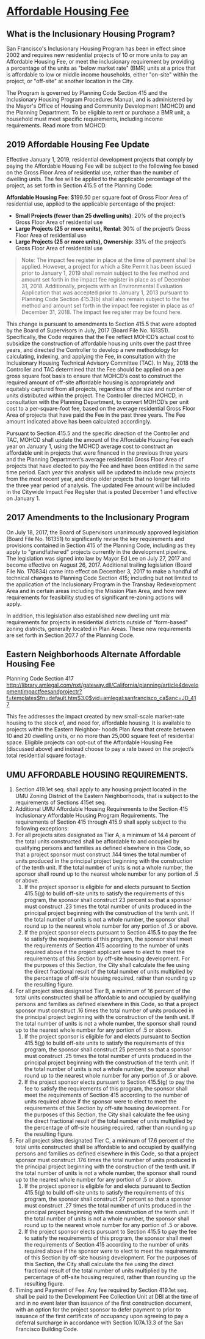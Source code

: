 # [Affordable Housing Fee](https://sf-planning.org/inclusionary-affordable-housing-program)

## What is the Inclusionary Housing Program?

San Francisco's Inclusionary Housing Program has been in effect since 2002 and requires new residential projects of 10 or more units to pay an Affordable Housing Fee, or meet the inclusionary requirement by providing a percentage of the units as "below market rate" (BMR) units at a price that is affordable to low or middle income households, either "on-site" within the project, or "off-site" at another location in the City.

The Program is governed by Planning Code Section 415 and the Inclusionary Housing Program Procedures Manual, and is administered by the Mayor's Office of Housing and Community Development (MOHCD) and the Planning Department.  To be eligible to rent or purchase a BMR unit, a household must meet specific requirements, including income requirements. Read more from MOHCD.

## 2019 Affordable Housing Fee Update

Effective January 1, 2019, residential development projects that comply by paying the Affordable Housing Fee will be subject to the following fee based on the Gross Floor Area of residential use, rather than the number of dwelling units. The fee will be applied to the applicable percentage of the project, as set forth in Section 415.5 of the Planning Code:

**Affordable Housing Fee**: $199.50 per square foot of Gross Floor Area of residential use, applied to the applicable percentage of the project:

-   **Small Projects (fewer than 25 dwelling units)**:  20% of the project’s Gross Floor Area of residential use
-   **Large Projects (25 or more units), Rental**:  30% of the project’s Gross Floor Area of residential use
-   **Large Projects (25 or more units), Ownership**:  33% of the project’s Gross Floor Area of residential use

> Note: The impact fee register in place at the time of payment shall be applied. However, a project for which a Site Permit has been issued prior to January 1, 2019 shall remain subject to the fee method and amount set forth in the impact fee register in place as of December 31, 2018. Additionally, projects with an Environmental Evaluation Application that was accepted prior to January 1, 2013 pursuant to Planning Code Section 415.3(b) shall also remain subject to the fee method and amount set forth in the impact fee register in place as of December 31, 2018. The impact fee register may be found here.

This change is pursuant to amendments to Section 415.5 that were adopted by the Board of Supervisors in July, 2017 (Board File No. 161351). Specifically, the Code requires that the Fee reflect MOHCD’s actual cost to subsidize the construction of affordable housing units over the past three years, and directed the Controller to develop a new methodology for calculating, indexing, and applying the Fee, in consultation with the Inclusionary Housing Technical Advisory Committee (TAC). In May, 2018 the Controller and TAC determined that the Fee should be applied on a per gross square foot basis to ensure that MOHCD’s cost to construct the required amount of off-site affordable housing is appropriately and equitably captured from all projects, regardless of the size and number of units distributed within the project. The Controller directed MOHCD, in consultation with the Planning Department, to convert MOHCD’s per unit cost to a per-square-foot fee, based on the average residential Gross Floor Area of projects that have paid the Fee in the past three years. The Fee amount indicated above has been calculated accordingly.    

Pursuant to Section 415.5 and the specific direction of the Controller and TAC, MOHCD shall update the amount of the Affordable Housing Fee each year on January 1, using the MOHCD average cost to construct an affordable unit in projects that were financed in the previous three years and the Planning Department’s average residential Gross Floor Area of projects that have elected to pay the Fee and have been entitled in the same time period. Each year this analysis will be updated to include new projects from the most recent year, and drop older projects that no longer fall into the three year period of analysis. The updated Fee amount will be included in the Citywide Impact Fee Register that is posted December 1 and effective on January 1. 

## 2017 Amendments to the Inclusionary Program

On July 18, 2017, the Board of Supervisors unanimously approved legislation (Board File No. 161351) to significantly revise the key requirements and provisions contained in Section 415 of the Planning Code, including as they apply to "grandfathered" projects currently in the development pipeline. The legislation was signed into law by Mayor Ed Lee on July 27, 2017 and become effective on August 26, 2017. Additional trailing legislation (Board File No. 170834) came into effect on December 3, 2017 to make a handful of technical changes to Planning Code Section 415; including but not limited to the application of the Inclusionary Program in the Transbay Redevelopment Area and in certain areas including the Mission Plan Area, and how new requirements for feasibility studies of significant re-zoning actions will apply.

In addition, this legislation also established new dwelling unit mix requirements for projects in residential districts outside of "form-based" zoning districts, generally located in Plan Areas. These new requirements are set forth in Section 207.7 of the Planning Code.

## Eastern Neighborhoods Alternate Affordable Housing Fee

Planning Code Section 417
<http://library.amlegal.com/nxt/gateway.dll/California/planning/article4developmentimpactfeesandprojectr?f=templates$fn=default.htm$3.0$vid=amlegal:sanfrancisco_ca$anc=JD_417>

This fee addresses the impact created by new small-scale market-rate housing to the stock of, and need for, affordable housing. It is available to projects within the Eastern Neighbor- hoods Plan Area that create between 10 and 20 dwelling units, or no more than 25,000 square feet of residential space. Eligible projects can opt-out of the Affordable Housing Fee (discussed above) and instead choose to pay a rate based on the project’s total residential square footage.

## UMU AFFORDABLE HOUSING REQUIREMENTS.

1.  Section 419.1et seq. shall apply to any housing project located in the UMU Zoning District of the Eastern Neighborhoods, that is subject to the requirements of Sections 415et seq.
2.  Additional UMU Affordable Housing Requirements to the Section 415 Inclusionary Affordable Housing Program Requirements. The requirements of Section 415 through 415.9 shall apply subject to the following exceptions:
3.  For all projects sites designated as Tier A, a minimum of 14.4 percent of the total units constructed shall be affordable to and occupied by qualifying persons and families as defined elsewhere in this Code, so that a project sponsor must construct .144 times the total number of units produced in the principal project beginning with the construction of the tenth unit. If the total number of units is not a whole number, the sponsor shall round up to the nearest whole number for any portion of .5 or above.
    1.  If the project sponsor is eligible for and elects pursuant to Section 415.5(g) to build off-site units to satisfy the requirements of this program, the sponsor shall construct 23 percent so that a sponsor must construct .23 times the total number of units produced in the principal project beginning with the construction of the tenth unit. If the total number of units is not a whole number, the sponsor shall round up to the nearest whole number for any portion of .5 or above.
    2.  If the project sponsor elects pursuant to Section 415.5 to pay the fee to satisfy the requirements of this program, the sponsor shall meet the requirements of Section 415 according to the number of units required above if the project applicant were to elect to meet the requirements of this Section by off-site housing development. For the purposes of this Section, the City shall calculate the fee using the direct fractional result of the total number of units multiplied by the percentage of off-site housing required, rather than rounding up the resulting figure.
4.  For all project sites designated Tier B, a minimum of 16 percent of the total units constructed shall be affordable to and occupied by qualifying persons and families as defined elsewhere in this Code, so that a project sponsor must construct .16 times the total number of units produced in the principal project beginning with the construction of the tenth unit. If the total number of units is not a whole number, the sponsor shall round up to the nearest whole number for any portion of .5 or above.
    1.  If the project sponsor is eligible for and elects pursuant to Section 415.5(g) to build off-site units to satisfy the requirements of this program, the sponsor shall construct 25 percent so that a sponsor must construct .25 times the total number of units produced in the principal project beginning with the construction of the tenth unit. If the total number of units is not a whole number, the sponsor shall round up to the nearest whole number for any portion of .5 or above.
    2.  If the project sponsor elects pursuant to Section 415.5(g) to pay the fee to satisfy the requirements of this program, the sponsor shall meet the requirements of Section 415 according to the number of units required above if the sponsor were to elect to meet the requirements of this Section by off-site housing development. For the purposes of this Section, the City shall calculate the fee using the direct fractional result of the total number of units multiplied by the percentage of off-site housing required, rather than rounding up the resulting figure.
5.  For all project sites designated Tier C, a minimum of 17.6 percent of the total units constructed shall be affordable to and occupied by qualifying persons and families as defined elsewhere in this Code, so that a project sponsor must construct .176 times the total number of units produced in the principal project beginning with the construction of the tenth unit. If the total number of units is not a whole number, the sponsor shall round up to the nearest whole number for any portion of .5 or above.
    1.  If the project sponsor is eligible for and elects pursuant to Section 415.5(g) to build off-site units to satisfy the requirements of this program, the sponsor shall construct 27 percent so that a sponsor must construct .27 times the total number of units produced in the principal project beginning with the construction of the tenth unit. If the total number of units is not a whole number, the sponsor shall round up to the nearest whole number for any portion of .5 or above.
    2.  If the project sponsor elects pursuant to Section 415.5 to pay the fee to satisfy the requirements of this program, the sponsor shall meet the requirements of Section 415 according to the number of units required above if the sponsor were to elect to meet the requirements of this Section by off-site housing development. For the purposes of this Section, the City shall calculate the fee using the direct fractional result of the total number of units multiplied by the percentage of off-site housing required, rather than rounding up the resulting figure.
6.  Timing and Payment of Fee. Any fee required by Section 419.1et seq. shall be paid to the Development Fee Collection Unit at DBI at the time of and in no event later than issuance of the first construction document, with an option for the project sponsor to defer payment to prior to issuance of the first certificate of occupancy upon agreeing to pay a deferral surcharge in accordance with Section 107A.13.3 of the San Francisco Building Code.
